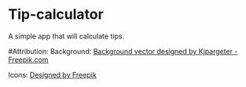 # Tip-calculator

A simple app that will calculate tips.

#Attribution:
Background:
<a href="http://www.freepik.com/free-photos-vectors/background">Background vector designed by Kjpargeter - Freepik.com</a>

Icons:
<a href="http://www.freepik.com">Designed by Freepik</a>
